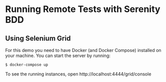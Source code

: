 # Running Remote Tests with Serenity BDD

## Using Selenium Grid

For this demo you need to have Docker (and Docker Compose) installed on your machine. You can start the server by running:
```
$ docker-compose up
```

To see the running instances, open http://localhost:4444/grid/console

